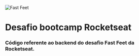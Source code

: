 
![Fast Feet](https://github.com/Rocketseat/bootcamp-gostack-desafio-03/blob/master/.github/logo.png)

# Desafio bootcamp Rocketseat


### Código referente ao backend do desafio Fast Feet da Rocketseat.



